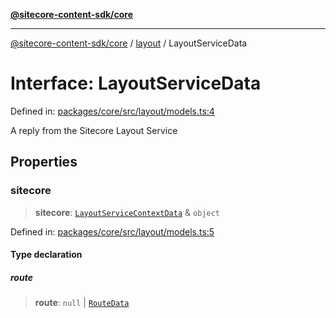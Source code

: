 [**@sitecore-content-sdk/core**](../../README.md)

***

[@sitecore-content-sdk/core](../../README.md) / [layout](../README.md) / LayoutServiceData

# Interface: LayoutServiceData

Defined in: [packages/core/src/layout/models.ts:4](https://github.com/Sitecore/content-sdk/blob/51f6d86287f95a06b40045498aa7037d8b684c67/packages/core/src/layout/models.ts#L4)

A reply from the Sitecore Layout Service

## Properties

### sitecore

> **sitecore**: [`LayoutServiceContextData`](LayoutServiceContextData.md) & `object`

Defined in: [packages/core/src/layout/models.ts:5](https://github.com/Sitecore/content-sdk/blob/51f6d86287f95a06b40045498aa7037d8b684c67/packages/core/src/layout/models.ts#L5)

#### Type declaration

##### route

> **route**: `null` \| [`RouteData`](RouteData.md)
